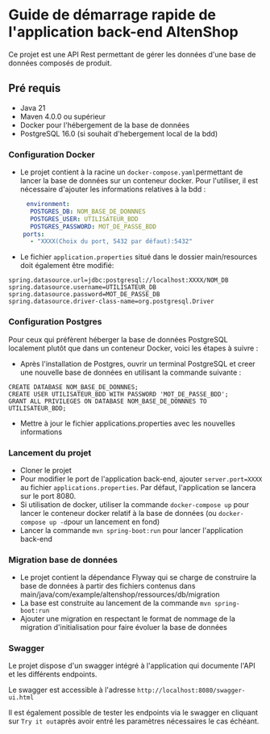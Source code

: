 # Guide de démarrage rapide de l'application back-end AltenShop

Ce projet est une API Rest permettant de gérer les données d'une base de données composés de produit. 

## Pré requis

- Java 21
- Maven 4.0.0 ou supérieur
- Docker pour l'hébergement de la base de données
- PostgreSQL 16.0 (si souhait d'hebergement local de la bdd)

### Configuration Docker

- Le projet contient à la racine un `docker-compose.yaml`permettant de lancer la base de données sur un conteneur docker. Pour l'utiliser, il est nécessaire d'ajouter les informations relatives à la bdd :

```yaml
     environment:
      POSTGRES_DB: NOM_BASE_DE_DONNNES
      POSTGRES_USER: UTILISATEUR_BDD
      POSTGRES_PASSWORD: MOT_DE_PASSE_BDD
    ports:
      - "XXXX(Choix du port, 5432 par défaut):5432"
```

- Le fichier `application.properties` situé dans le dossier main/resources doit également être modifié:

```
spring.datasource.url=jdbc:postgresql://localhost:XXXX/NOM_DB
spring.datasource.username=UTILISATEUR_DB
spring.datasource.password=MOT_DE_PASSE_DB
spring.datasource.driver-class-name=org.postgresql.Driver
```

### Configuration Postgres

Pour ceux qui préfèrent héberger la base de données PostgreSQL localement plutôt que dans un conteneur Docker, voici les étapes à suivre :

- Après l'installation de Postgres, ouvrir un terminal PostgreSQL et creer une nouvelle base de données en utilisant la commande suivante :

```
CREATE DATABASE NOM_BASE_DE_DONNNES;
CREATE USER UTILISATEUR_BDD WITH PASSWORD 'MOT_DE_PASSE_BDD';
GRANT ALL PRIVILEGES ON DATABASE NOM_BASE_DE_DONNNES TO UTILISATEUR_BDD;
```

- Mettre à jour le fichier applications.properties avec les nouvelles informations

### Lancement du projet 

- Cloner le projet
- Pour modifier le port de l'application back-end, ajouter `server.port=XXXX` au fichier `applications.properties`. Par défaut, l'application se lancera sur le port 8080.
- Si utilisation de docker, utiliser la commande `docker-compose up` pour lancer le conteneur docker relatif à la base de données (ou `docker-compose up -d`pour un lancement en fond)
- Lancer la commande `mvn spring-boot:run` pour lancer l'application back-end

### Migration base de données

- Le projet contient la dépendance Flyway qui se charge de construire la base de données à partir des fichiers contenus dans main/java/com/example/altenshop/ressources/db/migration
- La base est construite au lancement de la commande `mvn spring-boot:run` 
- Ajouter une migration en respectant le format de nommage de la migration d'initialisation pour faire évoluer la base de données


### Swagger

Le projet dispose d'un swagger intégré à l'application qui documente l'API et les différents endpoints.

Le swagger est accessible à l'adresse `http://localhost:8080/swagger-ui.html`

Il est également possible de tester les endpoints via le swagger en cliquant sur `Try it out`après avoir entré les paramètres nécessaires le cas échéant.